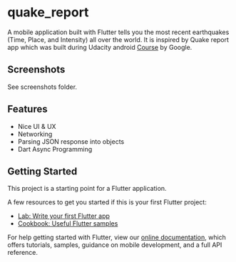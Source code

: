 # quake_report

A mobile application built with Flutter tells you the most recent earthquakes (Time, Place, and Intensity) all over the world.
It is inspired by Quake report app which was built during Udacity android [Course](https://classroom.udacity.com/courses/ud843) by Google.

## Screenshots
  See screenshots folder.
    
## Features
- Nice UI & UX
- Networking
- Parsing JSON response into objects
- Dart Async Programming


## Getting Started

This project is a starting point for a Flutter application.

A few resources to get you started if this is your first Flutter project:

- [Lab: Write your first Flutter app](https://flutter.dev/docs/get-started/codelab)
- [Cookbook: Useful Flutter samples](https://flutter.dev/docs/cookbook)

For help getting started with Flutter, view our
[online documentation](https://flutter.dev/docs), which offers tutorials,
samples, guidance on mobile development, and a full API reference.
